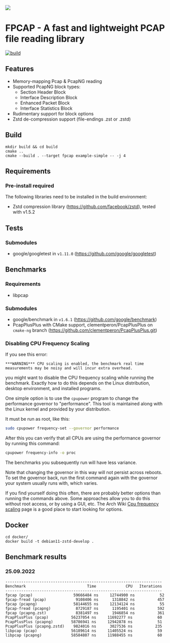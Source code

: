 ![](https://fpcap.net/images/fpcap_logo.svg)

# FPCAP - A fast and lightweight PCAP file reading library

[![build](https://github.com/fpcap/fpcap/actions/workflows/build.yml/badge.svg)](https://github.com/fpcap/fpcap/actions/workflows/build.yml)

## Features

- Memory-mapping Pcap & PcapNG reading
- Supported PcapNG block types:
    - Section Header Block
    - Interface Description Block
    - Enhanced Packet Block
    - Interface Statistics Block
- Rudimentary support for block options
- Zstd de-compression support (file-endings .zst or .zstd)

## Build

```shell
mkdir build && cd build
cmake ..
cmake --build . --target fpcap example-simple -- -j 4
```

## Requirements

### Pre-install required

The following libraries need to be installed in the build environment:

- Zstd compression library (https://github.com/facebook/zstd), tested with v1.5.2

## Tests

### Submodules

- google/googletest in `v1.11.0` (https://github.com/google/googletest)

## Benchmarks

### Requirements

- libpcap

### Submodules

- google/benchmark in `v1.6.1` (https://github.com/google/benchmark)
- PcapPlusPlus with CMake support, clementperon/PcapPlusPlus on `cmake-ng`
  branch (https://github.com/clementperon/PcapPlusPlus.git)

### Disabling CPU Frequency Scaling

If you see this error:

```
***WARNING*** CPU scaling is enabled, the benchmark real time measurements may be noisy and will incur extra overhead.
```

you might want to disable the CPU frequency scaling while running the benchmark. Exactly how to do this depends on the
Linux distribution, desktop environment, and installed programs.

One simple option is to use the `cpupower` program to change the performance governor to "performance". This tool is
maintained along with the Linux kernel and provided by your distribution.

It must be run as root, like this:

```bash
sudo cpupower frequency-set --governor performance
```

After this you can verify that all CPUs are using the performance governor by running this command:

```bash
cpupower frequency-info -o proc
```

The benchmarks you subsequently run will have less variance.

Note that changing the governor in this way will not persist across reboots. To set the governor back, run the first
command again with the governor your system usually runs with, which varies.

If you find yourself doing this often, there are probably better options than running the commands above. Some
approaches allow you to do this without root access, or by using a GUI, etc. The Arch
Wiki [Cpu frequency scaling](https://wiki.archlinux.org/title/CPU_frequency_scaling) page is a good place to start
looking for options.

## Docker

```shell
cd docker/
docker build -t debian11-zstd-develop .
```

## Benchmark results

### 25.09.2022

```
---------------------------------------------------------------------
Benchmark                           Time             CPU   Iterations
---------------------------------------------------------------------
fpcap (pcap)                  59666484 ns     12744900 ns           52
fpcap-fread (pcap)             9108406 ns      1318842 ns          457
fpcap (pcapng)                58144655 ns     12134124 ns           55
fpcap-fread (pcapng)           8729187 ns      1195401 ns          592
fpcap (pcapng.zst)             8381497 ns      1946854 ns          361
PcapPlusPlus (pcap)          56237054 ns     11692277 ns           60
PcapPlusPlus (pcapng)        58786941 ns     12942878 ns           51
PcapPlusPlus (pcapng.zstd)    9824016 ns      3027536 ns          235
libpcap (pcap)               56189614 ns     11405524 ns           59
libpcap (pcapng)             58584807 ns     11988455 ns           60
```
